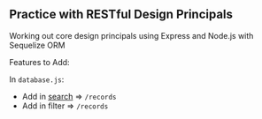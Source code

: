 ## Practice with RESTful Design Principals

Working out core design principals using Express and Node.js with Sequelize ORM


Features to Add:

In ```database.js```:
- Add in [search](https://stackoverflow.com/a/36526730) => ```/records```
- Add in filter => ```/records```
